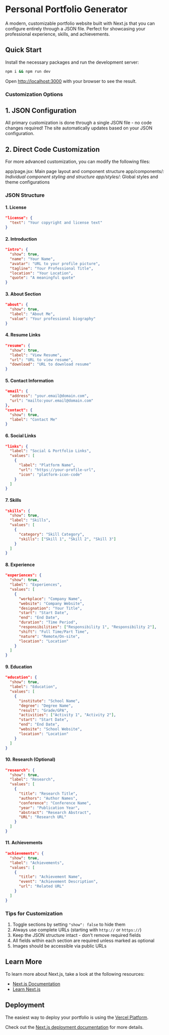 # Personal Portfolio Generator

A modern, customizable portfolio website built with Next.js that you can configure entirely through a JSON file. Perfect for showcasing your professional experience, skills, and achievements.

## Quick Start

Install the necessary packages and run the development server:

```bash
npm i && npm run dev
```

Open [http://localhost:3000](http://localhost:3000) with your browser to see the result.

### Customization Options

## 1. JSON Configuration
All primary customization is done through a single JSON file - no code changes required! The site automatically updates based on your JSON configuration.

## 2. Direct Code Customization
For more advanced customization, you can modify the following files:

app/page.jsx: Main page layout and component structure
app/components/*: Individual component styling and structure
app/styles/*: Global styles and theme configurations

### JSON Structure

#### 1. License
```json
"license": {
  "text": "Your copyright and license text"
}
```

#### 2. Introduction
```json
"intro": {
  "show": true,
  "name": "Your Name",
  "avatar": "URL to your profile picture",
  "tagline": "Your Professional Title",
  "location": "Your Location",
  "quote": "A meaningful quote"
}
```

#### 3. About Section
```json
"about": {
  "show": true,
  "label": "About Me",
  "value": "Your professional biography"
}
```

#### 4. Resume Links
```json
"resume": {
  "show": true,
  "label": "View Resume",
  "url": "URL to view resume",
  "download": "URL to download resume"
}
```

#### 5. Contact Information
```json
"email": {
  "address": "your.email@domain.com",
  "url": "mailto:your.email@domain.com"
},
"contact": {
  "show": true,
  "label": "Contact Me"
}
```

#### 6. Social Links
```json
"links": {
  "label": "Social & Portfolio Links",
  "values": [
    {
      "label": "Platform Name",
      "url": "https://your-profile-url",
      "icon": "platform-icon-code"
    }
  ]
}
```

#### 7. Skills
```json
"skills": {
  "show": true,
  "label": "Skills",
  "values": [
    {
      "category": "Skill Category",
      "skills": ["Skill 1", "Skill 2", "Skill 3"]
    }
  ]
}
```

#### 8. Experience
```json
"experiences": {
  "show": true,
  "label": "Experiences",
  "values": [
    {
      "workplace": "Company Name",
      "website": "Company Website",
      "designation": "Your Title",
      "start": "Start Date",
      "end": "End Date",
      "duration": "Time Period",
      "responsibilities": ["Responsibility 1", "Responsibility 2"],
      "shift": "Full Time/Part Time",
      "nature": "Remote/On-site",
      "location": "Location"
    }
  ]
}
```

#### 9. Education
```json
"education": {
  "show": true,
  "label": "Education",
  "values": [
    {
      "institute": "School Name",
      "degree": "Degree Name",
      "result": "Grade/GPA",
      "activities": ["Activity 1", "Activity 2"],
      "start": "Start Date",
      "end": "End Date",
      "website": "School Website",
      "location": "Location"
    }
  ]
}
```

#### 10. Research (Optional)
```json
"research": {
  "show": true,
  "label": "Research",
  "values": [
    {
      "title": "Research Title",
      "authors": "Author Names",
      "conference": "Conference Name",
      "year": "Publication Year",
      "abstract": "Research Abstract",
      "URL": "Research URL"
    }
  ]
}
```

#### 11. Achievements
```json
"achievements": {
  "show": true,
  "label": "Achievements",
  "values": [
    {
      "title": "Achievement Name",
      "event": "Achievement Description",
      "url": "Related URL"
    }
  ]
}
```

### Tips for Customization

1. Toggle sections by setting `"show": false` to hide them
2. Always use complete URLs (starting with `http://` or `https://`)
3. Keep the JSON structure intact - don't remove required fields
4. All fields within each section are required unless marked as optional
5. Images should be accessible via public URLs

## Learn More

To learn more about Next.js, take a look at the following resources:

- [Next.js Documentation](https://nextjs.org/docs)
- [Learn Next.js](https://nextjs.org/learn)

## Deployment

The easiest way to deploy your portfolio is using the [Vercel Platform](https://vercel.com/new).

Check out the [Next.js deployment documentation](https://nextjs.org/docs/app/building-your-application/deploying) for more details.